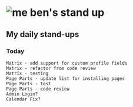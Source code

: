 # ![me](https://avatars2.githubusercontent.com/u/5232044?s=50&v=4) ben's stand up

## My daily stand-ups

### Today

    Matrix - add support for custom profile fields
    Matrix - refactor from code review
    Matrix - testing
    Page Parts - update list for installing pages
    Page Parts - test
    Page Parts - code review
    Admin Login?
    Calendar Fix?
